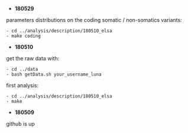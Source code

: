 
- **180529**

parameters distributions on the coding somatic / non-somatics variants:

	- cd ../analysis/description/180510_elsa
	- make coding

- **180510**

get the raw data with: 

	- cd ../data
	- bash getData.sh your_username_luna
	
first analysis:

	- cd ../analysis/description/180510_elsa
	- make
 
- **180509**

github is up
